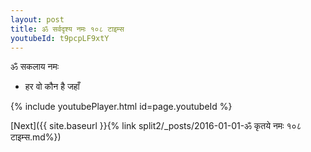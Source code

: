 ```yaml
---
layout: post
title: ॐ सर्वदृश्य नमः १०८ टाइम्स
youtubeId: t9pcpLF9xtY
---
```

 
 
 ॐ सकलाय नमः  
 
 -  हर वो कौन है जहाँ 
 
  
 
  
 
 
 
 
 
 


{% include youtubePlayer.html id=page.youtubeId %}
 
[Next]({{ site.baseurl }}{% link  split2/_posts/2016-01-01-ॐ कृतये नमः १०८ टाइम्स.md%})
 
